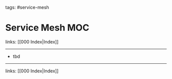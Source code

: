 tags: #service-mesh

# Service Mesh MOC

links: [[000 Index|Index]]

---

- tbd

---
links: [[000 Index|Index]]